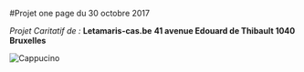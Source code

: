 #Projet one page du 30 octobre 2017

*Projet Caritatif de :*
__Letamaris-cas.be__
__41 avenue Edouard de Thibault 1040 Bruxelles__

![Cappucino](http://www.keyestate.be/pictures/items/ravenstein/ravenstein-ws05_s1.jpg)
